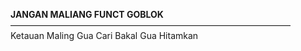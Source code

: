 **JANGAN MALIANG FUNCT GOBLOK**
————————————————————————————————
Ketauan Maling Gua Cari Bakal Gua Hitamkan
